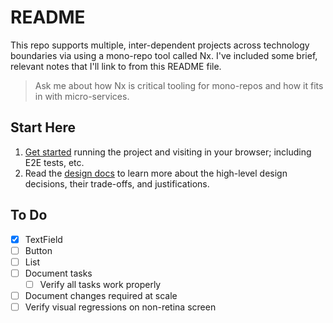 # README

This repo supports multiple, inter-dependent projects across technology boundaries via using a mono-repo tool called Nx. I've included some brief, relevant notes that I'll link to from this README file.

> Ask me about how Nx is critical tooling for mono-repos and how it fits in with micro-services.

## Start Here

1. [Get started](./docs/getting-started.md) running the project and visiting in your browser; including E2E tests, etc.
2. Read the [design docs](./docs/design.md) to learn more about the high-level design decisions, their trade-offs, and justifications.

## To Do

- [x] TextField
- [ ] Button
- [ ] List
- [ ] Document tasks
  - [ ] Verify all tasks work properly
- [ ] Document changes required at scale
- [ ] Verify visual regressions on non-retina screen
